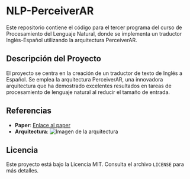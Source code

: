 # NLP-PerceiverAR

Este repositorio contiene el código para el tercer programa del curso de Procesamiento del Lenguaje Natural, donde se implementa un traductor Inglés-Español utilizando la arquitectura PerceiverAR.

## Descripción del Proyecto
El proyecto se centra en la creación de un traductor de texto de Inglés a Español. Se emplea la arquitectura PerceiverAR, una innovadora arquitectura que ha demostrado excelentes resultados en tareas de procesamiento de lenguaje natural al reducir el tamaño de entrada.

## Referencias
- **Paper**: [Enlace al paper](https://arxiv.org/abs/2202.07765)
- **Arquitectura**: ![Imagen de la arquitectura](https://lh3.googleusercontent.com/e_BUc-IU3m8068zrQqltrBxCXpxF8JnVmC996xxUNbWE5mZ--UgA5vm0-YWN2oUA3cm7flNQ-4xKYY76OijkU4eysqjHN1mxIIvLvdVL_tPN3_UtoA=w616)

## Licencia
Este proyecto está bajo la Licencia MIT. Consulta el archivo `LICENSE` para más detalles.
